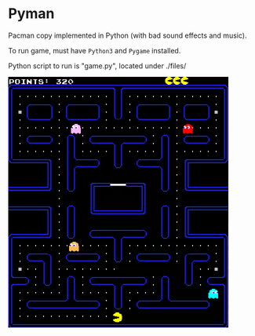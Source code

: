 # Pyman

Pacman copy implemented in Python (with bad sound effects and music).

To run game, must have `Python3` and `Pygame` installed.

Python script to run is "game.py", located under ./files/

![alt text](images/pygame-gameplay.png "Logo Title Text 1")
